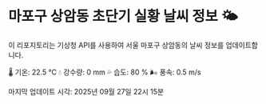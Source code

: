 
# 마포구 상암동 초단기 실황 날씨 정보 🌤️

이 리포지토리는 기상청 API를 사용하여 서울 마포구 상암동의 날씨 정보를 업데이트합니다. 

🌡️ 기온: 22.5 ℃
💧 강수량: 0 mm
💦 습도: 80 %
🌬️ 풍속: 0.5 m/s

마지막 업데이트 시각: 2025년 09월 27일 22시 15분    
